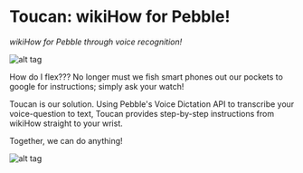 # Toucan: wikiHow for Pebble!
*wikiHow for Pebble through voice recognition!*

![alt tag](https://raw.github.com/itstehkman/PebbleWikiHow/master/resources/images/toucan.png)

How do I flex??? No longer must we fish smart phones out our pockets to google for instructions; simply ask your watch!

Toucan is our solution. Using Pebble's Voice Dictation API to transcribe your voice-question to text, Toucan provides step-by-step instructions from wikiHow straight to your wrist. 

Together, we can do anything! 

![alt tag](http://imgur.com/X92myWN)